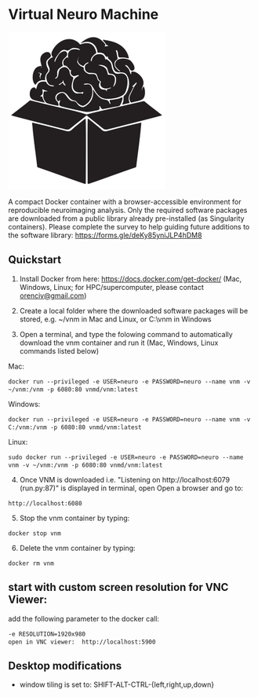 # Virtual Neuro Machine
![VNM Logo](virtualneuromachine_logo_small.png)

A compact Docker container with a browser-accessible environment for reproducible neuroimaging analysis. Only the required software packages are downloaded from a public library already pre-installed (as Singularity containers). Please complete the survey to help guiding future additions to the software library: https://forms.gle/deKy85yniJLP4hDM8


## Quickstart
1. Install Docker from here: https://docs.docker.com/get-docker/ (Mac, Windows, Linux; for HPC/supercomputer, please contact orenciv@gmail.com)

2. Create a local folder where the downloaded software packages will be stored, e.g. ~/vnm in Mac and Linux, or C:\vnm in Windows 

3. Open a terminal, and type the folowing command to automatically download the vnm container and run it (Mac, Windows, Linux commands listed below) 

Mac:
```
docker run --privileged -e USER=neuro -e PASSWORD=neuro --name vnm -v ~/vnm:/vnm -p 6080:80 vnmd/vnm:latest
```
Windows:
```
docker run --privileged -e USER=neuro -e PASSWORD=neuro --name vnm -v C:/vnm:/vnm -p 6080:80 vnmd/vnm:latest
```
Linux:
```
sudo docker run --privileged -e USER=neuro -e PASSWORD=neuro --name vnm -v ~/vnm:/vnm -p 6080:80 vnmd/vnm:latest
```

4. Once VNM is downloaded i.e. "Listening on http://localhost:6079 (run.py:87)" is displayed in terminal, open Open a browser and go to:
```
http://localhost:6080
```

5. Stop the vnm container by typing:
```
docker stop vnm
```

6. Delete the vnm container by typing:
```
docker rm vnm
```

## start with custom screen resolution for VNC Viewer:
add the following parameter to the docker call:
```
-e RESOLUTION=1920x980
open in VNC viewer:  http://localhost:5900
```


## Desktop modifications
* window tiling is set to: SHIFT-ALT-CTRL-{left,right,up,down}
